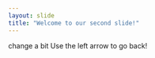 ```yaml
---
layout: slide
title: "Welcome to our second slide!"
---
```

change a bit
Use the left arrow to go back!
